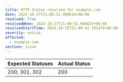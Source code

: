 ```yaml
---
title: HTTP Status resolved for example.com
date: 2024-10-27T21:09:52.908616+00:00
resolved: True
resolvedWhen: 2024-10-27T21:09:52.908625+00:00
resolvedStartTime: 2024-10-25T21:09:43.191474+00:00
severity: notice
affected:
  - example.com
section: issue
---
```


| Expected Statuses | Actual Status  |
|-------------------|----------------|
| 200, 301, 302 | 200 |
